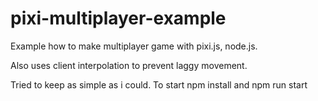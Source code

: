 # pixi-multiplayer-example

Example how to make multiplayer game with pixi.js, node.js.

Also uses client interpolation to prevent laggy movement.

Tried to keep as simple as i could.
To start npm install and npm run start
